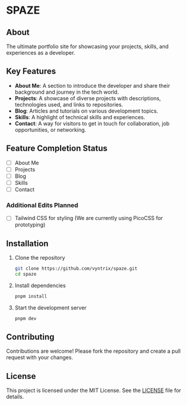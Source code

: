 # SPAZE

## About

The ultimate portfolio site for showcasing your projects, skills, and experiences as a developer.

## Key Features

- **About Me**: A section to introduce the developer and share their background and journey in the tech world.
- **Projects**: A showcase of diverse projects with descriptions, technologies used, and links to repositories.
- **Blog**: Articles and tutorials on various development topics.
- **Skills**: A highlight of technical skills and experiences.
- **Contact**: A way for visitors to get in touch for collaboration, job opportunities, or networking.

## Feature Completion Status

- [ ] About Me
- [ ] Projects
- [ ] Blog
- [ ] Skills
- [ ] Contact

### Additional Edits Planned

- [ ] Tailwind CSS for styling (We are currently using PicoCSS for prototyping)

## Installation

1. Clone the repository

   ```bash
   git clone https://github.com/vyntrix/spaze.git
   cd spaze
   ```

2. Install dependencies

   ```bash
   pnpm install
   ```

3. Start the development server
   ```bash
   pnpm dev
   ```

## Contributing

Contributions are welcome!
Please fork the repository and create a pull request with your changes.

## License

This project is licensed under the MIT License. See the [LICENSE](LICENSE) file for details.
